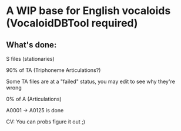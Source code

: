 # A WIP base for English vocaloids (VocaloidDBTool required)

## What's done:

S files (stationaries)

90% of TA (Triphoneme Articulations?)

Some TA files are at a "failed" status, you may edit to see why they're wrong

0% of A (Articulations)

A0001 -> A0125 is done

CV: You can probs figure it out ;)

